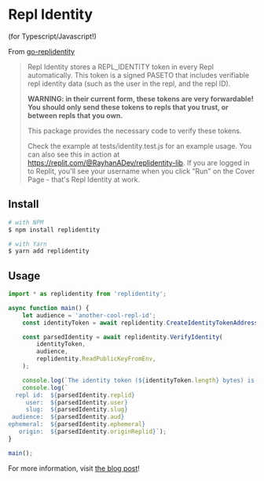 # Repl Identity

(for Typescript/Javascript!)

From [go-replidentity](https://github.com/replit/go-replidentity)

> Repl Identity stores a REPL_IDENTITY token in every Repl automatically. This token is a signed PASETO that includes verifiable repl identity data (such as the user in the repl, and the repl ID).
> 
> **WARNING: in their current form, these tokens are very forwardable! You should only send these tokens to repls that you trust, or between repls that you own.**
> 
> This package provides the necessary code to verify these tokens.
> 
> Check the example at tests/identity.test.js for an example usage. You can also see this in action at https://replit.com/@RayhanADev/replidentity-lib. If you are logged in to Replit, you'll see your username when you click "Run" on the Cover Page - that's Repl Identity at work.

## Install

```sh
# with NPM
$ npm install replidentity

# with Yarn
$ yarn add replidentity
```

## Usage

```js
import * as replidentity from 'replidentity';

async function main() {
	let audience = 'another-cool-repl-id';
	const identityToken = await replidentity.CreateIdentityTokenAddressedTo(audience);

	const parsedIdentity = await replidentity.VerifyIdentity(
		identityToken,
		audience,
		replidentity.ReadPublicKeyFromEnv,
	);

	console.log(`The identity token (${identityToken.length} bytes) is:`);
	console.log(`
  repl id:  ${parsedIdentity.replid}
     user:  ${parsedIdentity.user}
     slug:  ${parsedIdentity.slug}
 audience:  ${parsedIdentity.aud}
ephemeral:  ${parsedIdentity.ephemeral}
   origin:  ${parsedIdentity.originReplid}`);
}

main();
```

For more information, visit [the blog post](https://blog.replit.com/repl-identity)!